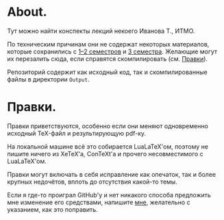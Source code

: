 # About.

Тут можно найти конспекты лекций некоего Иванова Т., ИТМО.

По техническим причинам они не содержат некоторых материалов, которые сохранились с [1–2 семестров](https://www.overleaf.com/read/hcmjjqmhwqzx) и [3 семестра](https://www.overleaf.com/read/zvkmsvcphwym). Желающие могут их перезалить сюда, если справятся скомпилировать (см. [Правки](#Правки)).

Репозиторий содержит как исходный код, так и скомпилированные файлы в директории `Output`.

# Правки.

Правки приветствуются, особенно если они меняют одновременно исходный TeX-файл и результирующую pdf-ку.

На локальной машине всё это собирается LuaLaTeX'ом, поэтому не пишите ничего из XeTeX'а, ConTeXt'а и прочего несовместимого с LuaLaTeX'ом.

Правки могут включать в себя исправление как опечаток, так и более крупных недочётов, вплоть до отсутствия какой-то темы.

Если я где-то проиграл GitHub'у и нет никакого способа предложить мне изменение его средствами, напишите [мне](https://t.me/PureVessel), желательно с указанием, как это поправить.
